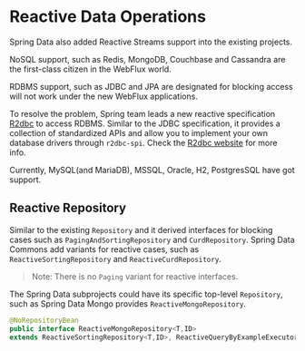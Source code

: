 # Reactive Data Operations

Spring Data also added Reactive Streams support into the existing projects.

NoSQL support, such as Redis, MongoDB, Couchbase and Cassandra are the first-class citizen in the WebFlux world.

RDBMS support, such as JDBC and JPA are designated for blocking access will not work under the new WebFlux applications. 

To resolve the problem, Spring team leads a new reactive specification [R2dbc](https://R2dbc.io) to access RDBMS. Similar to the JDBC specification, it provides a collection of standardized APIs and allow you to implement your own database drivers through `r2dbc-spi`.  Check the [R2dbc website](https://r2dbc.io/) for more info. 

Currently, MySQL(and MariaDB), MSSQL, Oracle, H2, PostgresSQL have got support.

## Reactive Repository

Similar to the existing `Repository` and it derived interfaces for blocking cases such as `PagingAndSortingRepository` and `CurdRepository`. Spring Data Commons add variants for reactive cases, such as `ReactiveSortingRepository` and `ReactiveCurdRepository`.

> Note: There is no `Paging` variant for reactive interfaces.

The Spring Data subprojects could have its specific top-level `Repository`, such as Spring Data Mongo provides `ReactiveMongoRepository`.

```java
@NoRepositoryBean
public interface ReactiveMongoRepository<T,ID>
extends ReactiveSortingRepository<T,ID>, ReactiveQueryByExampleExecutor<T>{...}
```


